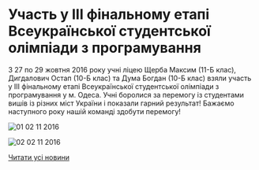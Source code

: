 # Участь у ІІІ фінальному етапі Всеукраїнської студентської олімпіади з програмування

З 27 по 29 жовтня 2016 року учні ліцею Щерба Максим (11-Б клас), Дигдалович Остап (10-Б клас) та Дума Богдан (10-Б клас) взяли участь у ІІІ фінальному етапі Всеукраїнської студентської олімпіади з програмування у м. Одеса.
Учні боролися за перемогу із студентами вишів із різних міст України і показали гарний результат! Бажаємо наступного року нашій команді здобути перемогу!

![01 02 11 2016](/images/blog/участь-у-ііі-фінальному-етапі-всеукраїнської-студентської/01-02-11-2016.jpg)



![02 02 11 2016](/images/blog/участь-у-ііі-фінальному-етапі-всеукраїнської-студентської/02-02-11-2016.jpg)


[Читати усі новини](/news)

